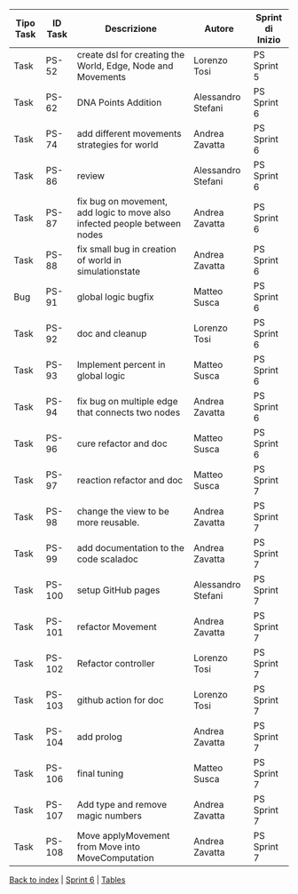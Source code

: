 |Tipo Task|ID Task|Descrizione                           |Autore      |Sprint di Inizio|
|---------|-------|--------------------------------------|------------|----------------|
|Task     |PS-52  |create dsl for creating the World, Edge, Node and Movements|Lorenzo Tosi|PS Sprint 5     |
|Task     |PS-62  |DNA Points Addition                   |Alessandro Stefani|PS Sprint 6     |
|Task     |PS-74  |add different movements strategies for world|Andrea Zavatta|PS Sprint 6     |
|Task     |PS-86  |review                                |Alessandro Stefani|PS Sprint 6     |
|Task     |PS-87  |fix bug on movement, add logic to move also infected people between nodes|Andrea Zavatta|PS Sprint 6     |
|Task     |PS-88  |fix small bug in creation of world in simulationstate|Andrea Zavatta|PS Sprint 6     |
|Bug      |PS-91  |global logic bugfix                   |Matteo Susca|PS Sprint 6     |
|Task     |PS-92  |doc and cleanup                       |Lorenzo Tosi|PS Sprint 6     |
|Task     |PS-93  |Implement percent in global logic     |Matteo Susca|PS Sprint 6     |
|Task     |PS-94  |fix bug on multiple edge that connects two nodes|Andrea Zavatta|PS Sprint 6     |
|Task     |PS-96  |cure refactor and doc                 |Matteo Susca|PS Sprint 6     |
|Task     |PS-97  |reaction refactor and doc             |Matteo Susca|PS Sprint 7     |
|Task     |PS-98  |change the view to be more reusable.  |Andrea Zavatta|PS Sprint 7     |
|Task     |PS-99  |add documentation to the code scaladoc|Andrea Zavatta|PS Sprint 7     |
|Task     |PS-100 |setup GitHub pages                    |Alessandro Stefani|PS Sprint 7     |
|Task     |PS-101 |refactor Movement                     |Andrea Zavatta|PS Sprint 7     |
|Task     |PS-102 |Refactor controller                   |Lorenzo Tosi|PS Sprint 7     |
|Task     |PS-103 |github action for doc                 |Lorenzo Tosi|PS Sprint 7     |
|Task     |PS-104 |add prolog                            |Andrea Zavatta|PS Sprint 7     |
|Task     |PS-106 |final tuning                          |Matteo Susca|PS Sprint 7     |
|Task     |PS-107 |Add type and remove magic numbers     |Andrea Zavatta|PS Sprint 7     |
|Task     |PS-108 |Move applyMovement from Move into MoveComputation|Andrea Zavatta|PS Sprint 7     |

[Back to index](../index.md) |
[Sprint 6](sprint6.md) |
[Tables](tables.md)